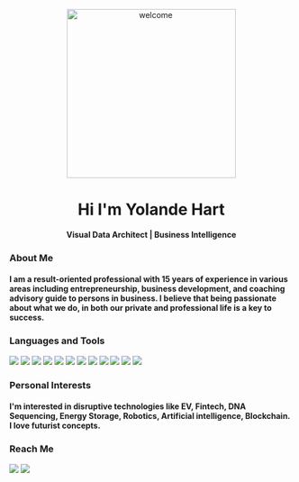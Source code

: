<p align='center'>
  <img alt="welcome" height="300" src="https://github.com/LimonSafayet/Yolande-Github-Profile/blob/main/assets/data.gif">
</p>
<h1 align='center'>Hi I'm Yolande Hart</h1>
<p align='center'>
  <b>Visual Data Architect | Business Intelligence</b>
</p>

### About Me
#### I am a result-oriented professional with 15 years of experience in various areas including entrepreneurship, business development, and coaching advisory guide to persons in business. I believe that being passionate about what we do, in both our private and professional life is a key to success.

### Languages and Tools

<img src="https://img.shields.io/badge/python%20-%2314354C.svg?&style=for-the-badge&logo=python&logoColor=white"> <img src="https://img.shields.io/badge/NumPy-013243?&style=for-the-badge&logo=NumPy&logoColor=white"> <img src="https://img.shields.io/badge/Pandas-150458?&style=for-the-badge&logo=pandas&logoColor=white"> <img src="https://img.shields.io/badge/Tableau-77216F?&style=for-the-badge&logo=Tableau&logoColor=white"> <img src="https://img.shields.io/badge/SQL-336791?&style=for-the-badge&logo=mysql&logoColor=white"> <img src="https://img.shields.io/badge/html5%20-%23E34F26.svg?&style=for-the-badge&logo=html5&logoColor=white"> <img src="https://img.shields.io/badge/css3%20-%231572B6.svg?&style=for-the-badge&logo=css3&logoColor=white"> <img src="https://img.shields.io/badge/bootstrap%20-%23563D7C.svg?&style=for-the-badge&logo=bootstrap&logoColor=white"> <img src="https://img.shields.io/badge/javascript%20-%23323330.svg?&style=for-the-badge&logo=javascript&logoColor=%23F7DF1E"/> <img src="https://img.shields.io/badge/react%20-%2320232a.svg?&style=for-the-badge&logo=react&logoColor=%2361DAFB"> <img src="https://img.shields.io/badge/material%20ui%20-%230081CB.svg?&style=for-the-badge&logo=material-ui&logoColor=white"> <img src="https://img.shields.io/badge/Heroku-430098?&style=for-the-badge&logo=Heroku&logoColor=white">

### Personal Interests

#### I'm interested in disruptive technologies like EV, Fintech, DNA Sequencing, Energy Storage, Robotics, Artificial intelligence, Blockchain. I love futurist concepts. 

### Reach Me
<a href="https://www.linkedin.com/in/yolande-hart/"><img src="https://img.shields.io/badge/linkedin-%230077B5.svg?&style=for-the-badge&logo=linkedin&logoColor=white"></a> <a href="https://public.tableau.com/profile/yolande.hart"><img src="https://img.shields.io/badge/Tableau_Public-77216F?&style=for-the-badge&logo=Tableau&logoColor=white"></a>
